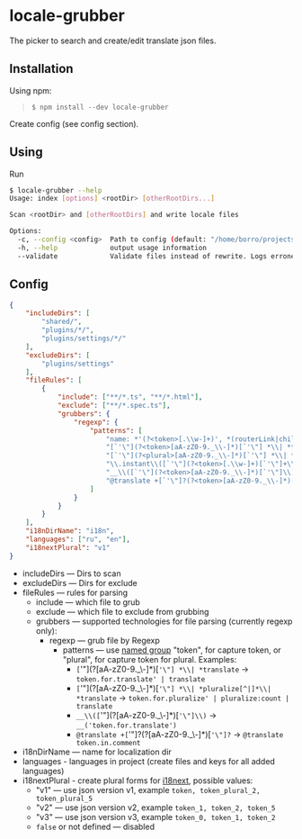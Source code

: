 # locale-grubber

The picker to search and create/edit translate json files. 

## Installation
Using npm:
> `$ npm install --dev locale-grubber`

Create config (see config section).

## Using

Run
```bash
$ locale-grubber --help
Usage: index [options] <rootDir> [otherRootDirs...]

Scan <rootDir> and [otherRootDirs] and write locale files

Options:
  -c, --config <config>  Path to config (default: "/home/borro/projects/ng-localizer/locale-grubber.config.json")
  -h, --help             output usage information
  --validate             Validate files instead of rewrite. Logs erroneous files names to console

```
## Config

```json
{
    "includeDirs": [
        "shared/",
        "plugins/*/",
        "plugins/settings/*/"
    ],
    "excludeDirs": [
        "plugins/settings"
    ],
    "fileRules": [
        {
            "include": ["**/*.ts", "**/*.html"],
            "exclude": ["**/*.spec.ts"],
            "grubbers": {
                "regexp": {
                    "patterns": [
                        "name: *'(?<token>[.\\w-]+)', *(routerLink|children)",
                        "[`'\"](?<token>[aA-zZ0-9._\\-]*)[`'\"] *\\| *translate",
                        "[`'\"](?<plural>[aA-zZ0-9._\\-]*)[`'\"] *\\| *pluralize[^|]*\\| *translate",
                        "\\.instant\\([`'\"](?<token>[.\\w-]+)[`'\"]+\\)",
                        "__\\([`'\"](?<token>[aA-zZ0-9._\\-]*)[`'\"]\\)",
                        "@translate +[`'\"]?(?<token>[aA-zZ0-9._\\-]*)[`'\"]?"
                    ]
                }
            }
        }
    ],
    "i18nDirName": "i18n",
    "languages": ["ru", "en"],
    "i18nextPlural": "v1"
}
```
* includeDirs — Dirs to scan
* excludeDirs — Dirs for exclude
* fileRules — rules for parsing
    * include — which file to grub
    * exclude — which file to exclude from grubbing
    * grubbers — supported technologies for file parsing (currently regexp only):
        * regexp — grub file by Regexp
            * patterns — use [named group](https://www.npmjs.com/package/named-js-regexp) "token", for capture token, or "plural", for capture token for plural. Examples:
                * `[`'\"](?<token>[aA-zZ0-9._\\-]*)[`'\"] *\\| *translate` → `token.for.translate' | translate`
                * `[`'\"](?<plural>[aA-zZ0-9._\\-]*)[`'\"] *\\| *pluralize[^|]*\\| *translate` → `token.for.pluralize' | pluralize:count | translate`
                * `__\\([`'\"](?<token>[aA-zZ0-9._\\-]*)[`'\"]\\)` → `__('token.for.translate')`
                * `@translate +[`'\"]?(?<token>[aA-zZ0-9._\\-]*)[`'\"]?` → `@translate token.in.comment`
* i18nDirName — name for localization dir
* languages - languages in project (create files and keys for all added languages)
* i18nextPlural - create plural forms for [i18next](https://www.i18next.com/translation-function/plurals), possible values:
    * "v1" — use json version v1, example `token, token_plural_2, token_plural_5` 
    * "v2" — use json version v2, example `token_1, token_2, token_5` 
    * "v3" — use json version v3, example `token_0, token_1, token_2` 
    * `false` or not defined — disabled 
